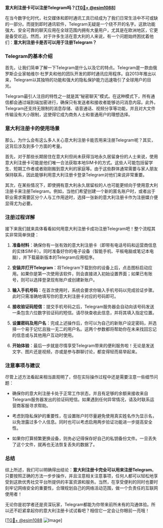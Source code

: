 **意大利注册卡可以注册Telegram吗？[[TG💪+ @esim1088](https://t.me/s/esim1088)]**

在当今数字化时代，社交媒体和即时通讯工具已经成为了我们日常生活中不可或缺的一部分。而提到即时通讯软件，Telegram无疑是一个绕不开的名字。这款功能强大、安全可靠的聊天应用在全球范围内拥有大量用户，尤其是在欧洲地区，它更是备受欢迎。然而，对于许多生活在意大利的人来说，有一个问题始终困扰着他们：**意大利注册卡是否可以用于注册Telegram？**

### Telegram的基本介绍

首先，让我们简单了解一下Telegram是什么以及它的特点。Telegram是一款由俄罗斯企业家帕维尔·杜罗夫和他的团队开发的即时通讯应用程序。自2013年推出以来，Telegram以其独特的功能和强大的隐私保护能力迅速吸引了全球用户的目光。

Telegram最引人注目的特性之一就是其“秘密聊天”模式。在这种模式下，所有通信都会通过端到端加密进行，确保只有发送者和接收者能够访问消息内容。此外，Telegram还支持无限制的消息存储、语音通话、视频分享等功能，并且对大文件传输没有大小限制，这使得它成为商务人士和普通用户的理想选择。

### 意大利注册卡的使用场景

那么，为什么会有这么多人关心意大利注册卡能否用来注册Telegram呢？其实，这背后涉及到多个方面的考量。

首先，对于那些长期居住在意大利但尚未获得当地永久居留身份的人士来说，使用意大利注册卡可能是他们唯一合法获取本地SIM卡的方式。这些人可能包括留学生、短期工作者或者刚刚搬到意大利的家庭等。由于这些群体通常需要与家人朋友保持联系，因此能够利用意大利注册卡登录Telegram对他们来说非常重要。

其次，在某些情况下，即使拥有意大利永久居留权的人也可能更倾向于使用意大利注册卡来注册Telegram。例如，当他们希望创建一个新的匿名账户时，或者出于职业需求需要区分个人与工作用途时，选择一张新的意大利注册卡作为注册媒介便显得尤为必要。

### 注册过程详解

接下来我们就来具体看看如何用意大利注册卡成功注册Telegram吧！整个流程其实非常简单快捷：

1. **准备材料**：确保你有一张有效的意大利注册卡（即带有电话号码和运营商信息的实体SIM卡）。同时准备好你的电子设备（智能手机、平板电脑或笔记本电脑），并下载最新版本的Telegram应用程序。
   
2. **安装并打开Telegram**：将Telegram下载到你的设备上后，点击图标启动应用。如果你是第一次使用该软件，则会直接进入初始设置界面；如果已有账号，则可以选择登录现有账户或创建新账户。

3. **输入手机号码**：在首次使用时，系统会要求你输入手机号码以完成验证步骤。此时只需准确地填写你的意大利注册卡对应的号码即可。

4. **接收验证码短信**：提交手机号码之后，Telegram服务器会自动向该号码发送一条包含六位数字验证码的短信。请尽快查收此信息，并将其填入指定位置。

5. **设置密码及用户名**：完成上述操作后，你可以为自己的新账户设定密码，并选择一个易于记忆且独一无二的用户名。这两个参数都将帮助你在未来找回忘记的信息或与其他用户互动时使用。

6. **开始体验**：最后一步就是尽情享受Telegram带来的便利服务啦！无论是发送文字、图片还是视频，亦或是参与群聊讨论，都变得轻而易举起来。

### 注意事项与建议

尽管上述方法看起来相当直观明了，但在实际操作过程中还是需要注意一些细节问题：

- 确保你的意大利注册卡处于正常工作状态，并且有足够的余额来接收来自Telegram服务器发出的验证码短信。如果遇到任何异常情况，请及时联系运营商客服寻求帮助。

- 考虑到隐私保护的重要性，在设置账户时尽量避免使用真实姓名作为显示名，以免泄露过多个人信息。同时也可以考虑启用两步验证功能进一步提高安全性。

- 如果你打算频繁更换设备，则务必记得保存好自己的私钥备份文件。一旦丢失了这个文件，就再也无法恢复丢失的数据了。

### 总结

综上所述，我们可以明确得出结论：**意大利注册卡完全可以用来注册Telegram**。只要按照正确的方法一步步操作，并且注意相关注意事项，任何人都可以轻松地享受到这款优秀社交平台所提供的丰富资源和服务。当然，在享受便利的同时也要时刻牢记网络安全的重要性，合理规划自己的网络活动范围，做一个负责任的互联网使用者！

无论你是初学者还是资深玩家，Telegram都能为你带来前所未有的沟通体验。所以还不赶紧拿起你的意大利注册卡试试看吧？相信它一定会让你眼前一亮哦！

[[TG💪+ @esim1088](https://t.me/s/esim1088) ![Image](https://i.postimg.cc/4NQfJmqS/Snipaste-2025-05-13-00-14-12.png)]